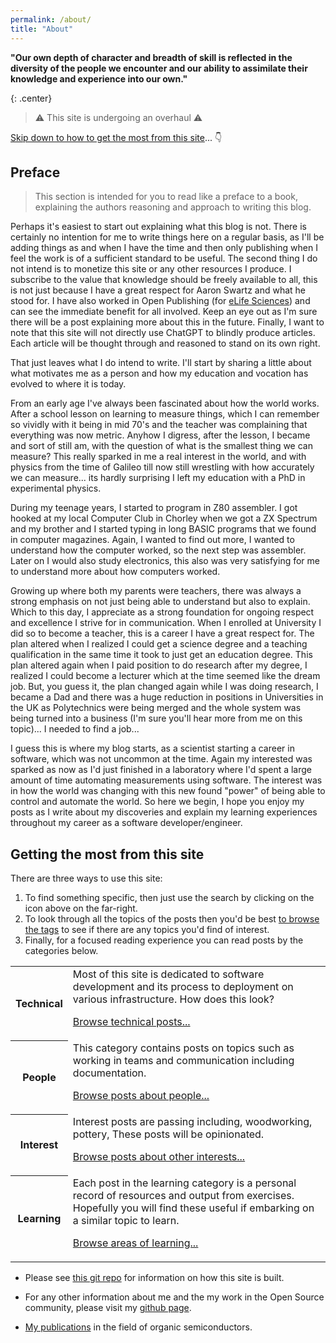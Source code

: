 ```yaml
---
permalink: /about/
title: "About"
---
```


<p class="clear_blockquote">
<b>"Our own depth of character and breadth of skill is reflected in the diversity of the people we encounter and our ability to assimilate their knowledge and experience into our own."</b>
</p>

{: .center}
> :warning: This site is undergoing an overhaul :warning:

[Skip down to how to get the most from this site](#getting-the-most-from-this-site)... :point_down:

## Preface

> This section is intended for you to read like a preface to a book, explaining the authors reasoning and approach to writing this blog.

Perhaps it's easiest to start out explaining what this blog is not.
There is certainly no intention for me to write things here on a regular basis, as I'll be adding things as and 
when I have the time and then only publishing when I feel the work is of a sufficient standard to be useful. 
The second thing I do not intend is to monetize this site or any other resources I produce. 
I subscribe to the value that knowledge should be freely available to all, this is not just because I have a great respect for Aaron Swartz and what he stood for. I have also worked in Open Publishing (for [eLife Sciences](https://elifesciences.org)) and can see the immediate benefit for all involved.
Keep an eye out as I'm sure there will be a post explaining more about this in the future.
Finally, I want to note that this site will not directly use ChatGPT to blindly produce articles. Each article will be thought through and reasoned to stand on its own right.

That just leaves what I do intend to write. 
I'll start by sharing a little about what motivates me as a person and how my education and vocation has evolved to where it is today. 

From an early age I've always been fascinated about how the world works. 
After a school lesson on learning to measure things, which I can remember so vividly with it being in mid 70's and the teacher was complaining that everything was now metric. 
Anyhow I digress, after the lesson, I became and sort of still am, with the question of what is the smallest thing we can measure?
This really sparked in me a real interest in the world, and with physics from the time of Galileo till now still wrestling with how accurately we can measure... its hardly surprising I left my education with a PhD in experimental physics.

During my teenage years, I started to program in Z80 assembler. I got hooked at my local Computer Club in Chorley when we got a ZX Spectrum and my brother and I started typing in long BASIC programs that we found in computer magazines. Again, I wanted to find out more, I wanted to understand how the computer worked, so the next step was assembler. Later on I would also study electronics, this also was very satisfying for me to understand more about how computers worked.

Growing up where both my parents were teachers, there was always a strong emphasis on not just being able to understand but also to explain. 
Which to this day, I appreciate as a strong foundation for ongoing respect and excellence I strive for in communication.
When I enrolled at University I did so to become a teacher, this is a career I have a great respect for. 
The plan altered when I realized I could get a science degree and a teaching qualification in the same time it took to just get an education degree. 
This plan altered again when I paid position to do research after my degree, I realized I could become a lecturer which at the time seemed like the dream job. 
But, you guess it, the plan changed again while I was doing research, I became a Dad and there was a huge reduction in positions in Universities in the UK as Polytechnics were being merged and the whole system was being turned into a business (I'm sure you'll hear more from me on this topic)... I needed to find a job...

I guess this is where my blog starts, 
as a scientist starting a career in software, which was not uncommon at the time.
Again my interested was sparked as now as I'd just finished in a laboratory where I'd spent a large amount of time automating measurements using software.
The interest was in how the world was changing with this new found "power" of being able to control and automate the world. 
So here we begin, I hope you enjoy my posts as I write about my discoveries and explain my learning experiences throughout my career as a software developer/engineer. 

## Getting the most from this site

There are three ways to use this site:
1. To find something specific, then just use the search by clicking on the icon above on the far-right.
2. To look through all the topics of the posts then you'd be best [to browse the tags](/tags) to see if there are any topics you'd find of interest.
3. Finally, for a focused reading experience you can read posts by the categories below.

<table>
  <tr>
    <th>Technical</th>
    <td>
        Most of this site is dedicated to software development and its process to deployment on various infrastructure.
        How does this look?
        <p>
        <a href="/categories/#technical">Browse technical posts...</a>
        </p>
    </td>
  </tr>
  <tr>
    <th>People</th>
    <td>
        This category contains posts on topics such as working in teams and communication including documentation. 
        <p>
        <a href="/categories/#people">Browse posts about people...</a>
        </p>
    </td>
  </tr>
  <tr>
    <th>Interest</th>
    <td>
        Interest posts are passing  including, woodworking, pottery,  
        These posts will be opinionated. 
        <p>
        <a href="/categories/#interests">Browse posts about other interests...</a>
        </p>
    </td>
  </tr>
  <tr>
    <th>Learning</th>
    <td>
        Each post in the learning category is a personal record of resources and output from exercises.
        Hopefully you will find these useful if embarking on a similar topic to learn.  
        <p>
        <a href="/categories/#technical">Browse areas of learning...</a>
        </p>
    </td>
  </tr>
</table>

- Please see [this git repo](https://github.com/diversemix/diversemix.github.io) for information on how this site is built.
 
- For any other information about me and the my work in the Open Source community, please visit my [github page](https://github.com/diversemix).

- [My publications](https://orcid.org/0000-0003-3830-8230) in the field of organic semiconductors. 
